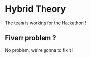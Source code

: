 # Hybrid Theory

The team is working for the Hackathon !

## Fiverr problem ?

No problem, we're gonna to fix it !
